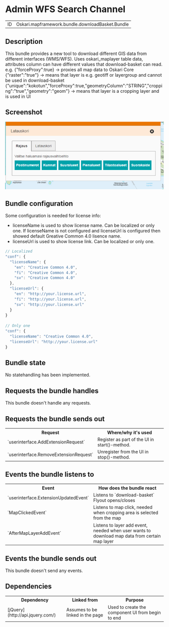 # Admin WFS Search Channel

<table class="table">
  <tr>
    <td>ID</td><td>Oskari.mapframework.bundle.downloadBasket.Bundle</td>
  </tr>
</table>

## Description

This bundle provides a new tool to download different GIS data from different interfaces (WMS/WFS). Uses oskari_maplayer table data, attributes column can have different values that
download-basket can read.
e.g.
{"forceProxy":true} -> proxies all map data to Oskari Core
{"raster":"true"} -> means that layer is e.g. geotiff or layergroup and cannot be used in download-basket
{"unique":"kokotun","forceProxy":true,"geometryColumn":"STRING","cropping":"true","geometry":"geom"} -> means that layer is a cropping layer and is used in UI

## Screenshot

![screenshot](download-basket.png)


## Bundle configuration

Some configuration is needed for license info:
* licenseName is used to show license name. Can be localized or only one. If licenseName is not configured and licenseUrl is configured then showed default Greative Common 4.0 lisence name.
* licenseUrl is used to show license link. Can be localized or only one.

```javascript
// Localized
"conf": {
  "licenseName": {
    "en": "Creative Common 4.0",
    "fi": "Creative Common 4.0",
    "sv": "Creative Common 4.0"
  },
  "licenseUrl": {
    "en": "http://your.license.url",
    "fi": "http://your.license.url",
    "sv": "http://your.license.url"
  }
}

// Only one
"conf": {
  "licenseName": "Creative Common 4.0",
  "licenseUrl": "http://your.license.url"
}
```

## Bundle state

No statehandling has been implemented.

## Requests the bundle handles

This bundle doesn't handle any requests.

## Requests the bundle sends out

<table class="table">
  <tr>
    <th> Request </th><th> Where/why it's used</th>
  </tr>
  <tr>
    <td>`userinterface.AddExtensionRequest`</td><td> Register as part of the UI in start()-method.</td>
  </tr>
  <tr>
    <td>`userinterface.RemoveExtensionRequest`</td><td> Unregister from the UI in stop()-method.</td>
  </tr>
</table>


## Events the bundle listens to

<table class="table">
  <tr>
    <th>Event</th><th>How does the bundle react</th>
  </tr>
  <tr>
    <td>`userinterface.ExtensionUpdatedEvent`</td>
    <td>Listens to `download-basket` Flyout opens/closes</td>
  </tr>
  <tr>
    <td>`MapClickedEvent`</td>
    <td>Listens to map click, needed when cropping area is selected from the map</td>
  </tr>
  <tr>
    <td>`AfterMapLayerAddEvent`</td>
    <td>Listens to layer add event, needed when user wants to download map data from certain map layer</td>
  </tr>
</table>

## Events the bundle sends out

This bundle doesn't send any events.

## Dependencies

<table class="table">
  <tr>
    <th>Dependency</th><th>Linked from</th><th>Purpose</th>
  </tr>
  <tr>
    <td>[jQuery](http://api.jquery.com/)</td>
    <td>Assumes to be linked in the page</td>
    <td>Used to create the component UI from begin to end</td>
  </tr>
</table>
